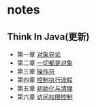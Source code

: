 # notes
## Think In Java(更新)
* 第一章 [对象导论](https://blog.csdn.net/qq_37866486/article/details/89339254)
* 第二章 [一切都是对象](https://blog.csdn.net/qq_37866486/article/details/89356190)
* 第三章 [操作符](https://blog.csdn.net/qq_37866486/article/details/89384930)
* 第四章 [控制执行流程](https://blog.csdn.net/qq_37866486/article/details/89457927)
* 第五章 [初始化与清理](https://blog.csdn.net/qq_37866486/article/details/89458726)
* 第六章 [访问权限控制](https://blog.csdn.net/qq_37866486/article/details/89710233)
